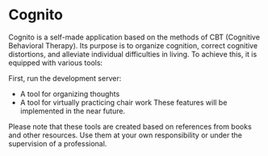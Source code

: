 # Cognito

Cognito is a self-made application based on the methods of CBT (Cognitive Behavioral Therapy). Its purpose is to organize cognition, correct cognitive distortions, and alleviate individual difficulties in living. To achieve this, it is equipped with various tools:

First, run the development server:
- A tool for organizing thoughts
- A tool for virtually practicing chair work
These features will be implemented in the near future.

Please note that these tools are created based on references from books and other resources. Use them at your own responsibility or under the supervision of a professional.